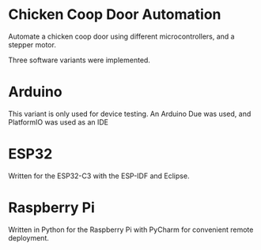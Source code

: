 Chicken Coop Door Automation
========

Automate a chicken coop door using different microcontrollers, and a stepper motor.

Three software variants were implemented.

# Arduino

This variant is only used for device testing. An Arduino Due was used, and PlatformIO
was used as an IDE

# ESP32

Written for the ESP32-C3 with the ESP-IDF and Eclipse.

# Raspberry Pi

Written in Python for the Raspberry Pi with PyCharm for convenient remote deployment.
